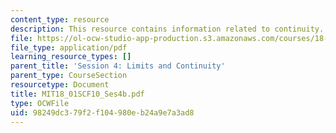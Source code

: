 ```yaml
---
content_type: resource
description: This resource contains information related to continuity.
file: https://ol-ocw-studio-app-production.s3.amazonaws.com/courses/18-01sc-single-variable-calculus-fall-2010/98249dc379f2f104980eb24a9e7a3ad8_MIT18_01SCF10_Ses4b.pdf
file_type: application/pdf
learning_resource_types: []
parent_title: 'Session 4: Limits and Continuity'
parent_type: CourseSection
resourcetype: Document
title: MIT18_01SCF10_Ses4b.pdf
type: OCWFile
uid: 98249dc3-79f2-f104-980e-b24a9e7a3ad8
---
```

